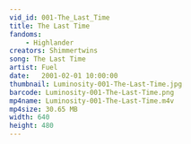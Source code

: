 ```yaml
---
vid_id: 001-The_Last_Time
title: The Last Time
fandoms:
    - Highlander
creators: Shimmertwins
song: The Last Time
artist: Fuel
date:   2001-02-01 10:00:00
thumbnail: Luminosity-001-The-Last-Time.jpg
barcode: Luminosity-001-The-Last-Time.png
mp4name: Luminosity-001-The-Last-Time.m4v
mp4size: 30.65 MB
width: 640
height: 480
---
```



  